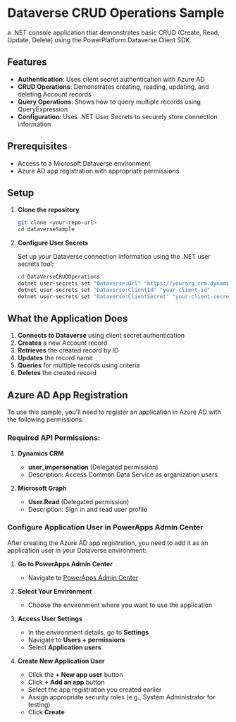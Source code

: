 # Dataverse CRUD Operations Sample

 a .NET console application that demonstrates basic CRUD (Create, Read, Update, Delete)  using the PowerPlatform.Dataverse.Client SDK.

## Features

- **Authentication**: Uses client secret authentication with Azure AD
- **CRUD Operations**: Demonstrates creating, reading, updating, and deleting Account records
- **Query Operations**: Shows how to query multiple records using QueryExpression
- **Configuration**: Uses .NET User Secrets to securely store connection information

## Prerequisites

- Access to a Microsoft Dataverse environment
- Azure AD app registration with appropriate permissions

## Setup

1. **Clone the repository**
   ```bash
   git clone <your-repo-url>
   cd dataverseSample
   ```

2. **Configure User Secrets**
   
   Set up your Dataverse connection information using the .NET user secrets tool:
   ```bash
   cd DataVerseCRUDOperations
   dotnet user-secrets set "Dataverse:Url" "https://yourorg.crm.dynamics.com"
   dotnet user-secrets set "Dataverse:ClientId" "your-client-id"
   dotnet user-secrets set "Dataverse:ClientSecret" "your-client-secret"
   ```

## What the Application Does

1. **Connects to Dataverse** using client secret authentication
2. **Creates** a new Account record
3. **Retrieves** the created record by ID
4. **Updates** the record name
5. **Queries** for multiple records using criteria
6. **Deletes** the created record

## Azure AD App Registration

To use this sample, you'll need to register an application in Azure AD with the following permissions:

### Required API Permissions:

1. **Dynamics CRM**
   - **user_impersonation** (Delegated permission)
   - Description: Access Common Data Service as organization users

2. **Microsoft Graph** 
   - **User.Read** (Delegated permission)
   - Description: Sign in and read user profile

### Configure Application User in PowerApps Admin Center

After creating the Azure AD app registration, you need to add it as an application user in your Dataverse environment:

1. **Go to PowerApps Admin Center**
   - Navigate to [PowerApps Admin Center](https://admin.powerplatform.microsoft.com/)

2. **Select Your Environment**
   - Choose the environment where you want to use the application

3. **Access User Settings**
   - In the environment details, go to **Settings**
   - Navigate to **Users + permissions**
   - Select **Application users**

4. **Create New Application User**
   - Click the **+ New app user** button
   - Click **+ Add an app** button
   - Select the app registration you created earlier
   - Assign appropriate security roles (e.g., System Administrator for testing)
   - Click **Create**
